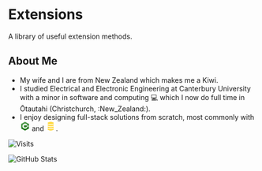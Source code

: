 # Extensions
A library of useful extension methods.

## About Me
- My wife and I are from New Zealand which makes me a Kiwi.
- I studied Electrical and Electronic Engineering at Canterbury University with a minor in software and computing :computer: which I now do full time in Ōtautahi (Christchurch, :New_Zealand:).
- I enjoy designing full-stack solutions from scratch, most commonly with <img src="https://github.com/vscode-icons/vscode-icons/raw/master/icons/file_type_csharp2.svg" width="20" alt="csharp"> and <img src="https://github.com/vscode-icons/vscode-icons/raw/master/icons/file_type_sql.svg" width="20" alt="sql">.

![Visits](https://komarev.com/ghpvc/?username=ShaneZhengNZ&label=Visits)

![GitHub Stats](https://github-readme-stats.vercel.app/api?username=danzuep&show_icons=true&icon_color=4db9d5&text_color=f48f45&bg_color=ffffff)